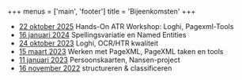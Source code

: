 +++
menus = ['main', 'footer']
title = 'Bijeenkomsten'
+++

- [22 oktober 2025](meetings/kennisuitwisseling-2025-10-22.md) Hands-On ATR Workshop: Loghi, Pagexml-Tools
- [16 januari 2024](meetings/kennisuitwisseling-2024-01-16.md) Spellingsvariatie en Named Entities
- [24 oktober 2023](meetings/kennisuitwisseling-2023-10-24.md) Loghi, OCR/HTR kwaliteit
- [15 maart 2023](meetings/kennisuitwisseling-2023-03-15.md) Werken met PageXML, PageXML taken en tools
- [11 januari 2023](meetings/kennisuitwisseling-2023-01-11.md) Persoonskaarten, Nansen-project
- [16 november 2022](meetings/kennisuitwisseling-2022-11-16.md) structureren & classificeren
